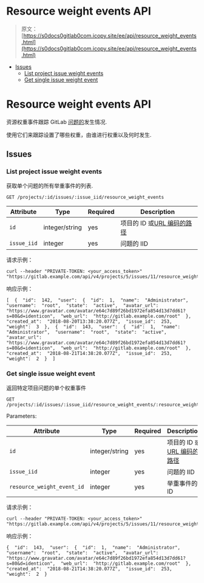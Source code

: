 # Resource weight events API

> 原文：[https://s0docs0gitlab0com.icopy.site/ee/api/resource_weight_events.html](https://s0docs0gitlab0com.icopy.site/ee/api/resource_weight_events.html)

*   [Issues](#issues)
    *   [List project issue weight events](#list-project-issue-weight-events)
    *   [Get single issue weight event](#get-single-issue-weight-event)

# Resource weight events API[](#resource-weight-events-api "Permalink")

资源权重事件跟踪 GitLab [问题的](../user/project/issues/)发生情况.

使用它们来跟踪设置了哪些权重，由谁进行权重以及何时发生.

## Issues[](#issues "Permalink")

### List project issue weight events[](#list-project-issue-weight-events "Permalink")

获取单个问题的所有举重事件的列表.

```
GET /projects/:id/issues/:issue_iid/resource_weight_events 
```

| Attribute | Type | Required | Description |
| --- | --- | --- | --- |
| `id` | integer/string | yes | 项目的 ID 或[URL 编码的路径](README.html#namespaced-path-encoding) |
| `issue_iid` | integer | yes | 问题的 IID |

请求示例：

```
curl --header "PRIVATE-TOKEN: <your_access_token>" "https://gitlab.example.com/api/v4/projects/5/issues/11/resource_weight_events" 
```

响应示例：

```
[  {  "id":  142,  "user":  {  "id":  1,  "name":  "Administrator",  "username":  "root",  "state":  "active",  "avatar_url":  "https://www.gravatar.com/avatar/e64c7d89f26bd1972efa854d13d7dd61?s=80&d=identicon",  "web_url":  "http://gitlab.example.com/root"  },  "created_at":  "2018-08-20T13:38:20.077Z",  "issue_id":  253,  "weight":  3  },  {  "id":  143,  "user":  {  "id":  1,  "name":  "Administrator",  "username":  "root",  "state":  "active",  "avatar_url":  "https://www.gravatar.com/avatar/e64c7d89f26bd1972efa854d13d7dd61?s=80&d=identicon",  "web_url":  "http://gitlab.example.com/root"  },  "created_at":  "2018-08-21T14:38:20.077Z",  "issue_id":  253,  "weight":  2  }  ] 
```

### Get single issue weight event[](#get-single-issue-weight-event "Permalink")

返回特定项目问题的单个权重事件

```
GET /projects/:id/issues/:issue_iid/resource_weight_events/:resource_weight_event_id 
```

Parameters:

| Attribute | Type | Required | Description |
| --- | --- | --- | --- |
| `id` | integer/string | yes | 项目的 ID 或[URL 编码的路径](README.html#namespaced-path-encoding) |
| `issue_iid` | integer | yes | 问题的 IID |
| `resource_weight_event_id` | integer | yes | 举重事件的 ID |

请求示例：

```
curl --header "PRIVATE-TOKEN: <your_access_token>" "https://gitlab.example.com/api/v4/projects/5/issues/11/resource_weight_events/143" 
```

响应示例：

```
{  "id":  143,  "user":  {  "id":  1,  "name":  "Administrator",  "username":  "root",  "state":  "active",  "avatar_url":  "https://www.gravatar.com/avatar/e64c7d89f26bd1972efa854d13d7dd61?s=80&d=identicon",  "web_url":  "http://gitlab.example.com/root"  },  "created_at":  "2018-08-21T14:38:20.077Z",  "issue_id":  253,  "weight":  2  } 
```